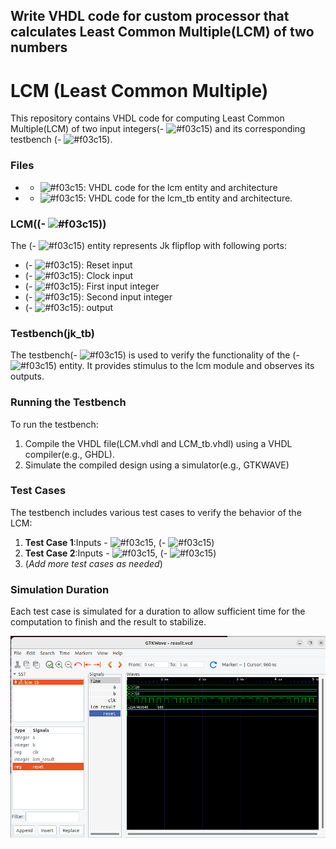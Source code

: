 ## Write VHDL code for custom processor that calculates Least Common Multiple(LCM) of two numbers

# **LCM (Least Common Multiple)**
This repository contains VHDL code for computing Least Common Multiple(LCM) of two input integers(- ![#f03c15](lcm)) and its corresponding testbench (- ![#f03c15](lcm_tb)).

### Files
 - - ![#f03c15](LCM.vhdl): VHDL code for the lcm entity and architecture
 - - ![#f03c15](LCM_tb.vhdl): VHDL code for the lcm_tb entity and architecture.

### LCM((- ![#f03c15](lcm)))
The (- ![#f03c15](lcm)) entity represents Jk flipflop with following ports: 
 - (- ![#f03c15](RESET)): Reset input
 - (- ![#f03c15](CLK)): Clock input
 - (- ![#f03c15](a)): First input integer
 - (- ![#f03c15](b)): Second input integer
 - (- ![#f03c15](lcm_result)): output

### Testbench(jk_tb)
The testbench(- ![#f03c15](lcm_tb)) is used to verify the functionality of the (- ![#f03c15](lcm)) entity. It provides stimulus to the lcm module and observes its outputs.

### Running the Testbench
To run the testbench: 

 1. Compile the VHDL file(LCM.vhdl and LCM_tb.vhdl) using a VHDL compiler(e.g., GHDL).
 2. Simulate the compiled design using a simulator(e.g., GTKWAVE)

### Test Cases
The testbench includes various test cases to verify the behavior of the LCM: 
 1. **Test Case 1**:Inputs - ![#f03c15](a=45), (- ![#f03c15](b=15))
 2. **Test Case 2**:Inputs - ![#f03c15](a=7), (- ![#f03c15](b=13))
 3. (*Add more test cases as needed*)

### Simulation Duration
 Each test case is simulated for a duration to allow  sufficient time for the computation to finish and the result to stabilize.

 ![Simulation of LCM](/LCM%20(Least%20Common%20Multiple)/Image_LCM.png)
